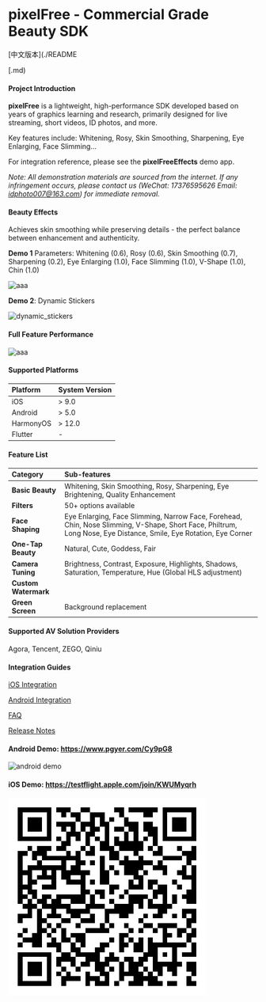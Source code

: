 # pixelFree - Commercial Grade Beauty SDK

[中文版本](./README

[.md)

#### Project Introduction

**pixelFree** is a lightweight, high-performance SDK developed based on years of graphics learning and research, primarily designed for live streaming, short videos, ID photos, and more.

Key features include: Whitening, Rosy, Skin Smoothing, Sharpening, Eye Enlarging, Face Slimming...

For integration reference, please see the **pixelFreeEffects** demo app.

*Note: All demonstration materials are sourced from the internet. If any infringement occurs, please contact us (WeChat: 17376595626 Email: [idphoto007@163.com](mailto:idphoto007@163.com)) for immediate removal.*

#### Beauty Effects

Achieves skin smoothing while preserving details - the perfect balance between enhancement and authenticity.

**Demo 1** Parameters: Whitening (0.6), Rosy (0.6), Skin Smoothing (0.7), Sharpening (0.2), Eye Enlarging (1.0), Face Slimming (1.0), V-Shape (1.0), Chin (1.0)

![aaa](./res/comp_effectBeatu.png)

**Demo 2**: Dynamic Stickers

![dynamic_stickers](./res/dynamic_stickers.png)

#### Full Feature Performance

![aaa](./res/option.png)

#### Supported Platforms

| Platform  | System Version |
| :-------- | :------------- |
| iOS       | > 9.0          |
| Android   | > 5.0          |
| HarmonyOS | > 12.0         |
| Flutter   | -              |

#### Feature List

| Category             | Sub-features                                                 |
| :------------------- | :----------------------------------------------------------- |
| **Basic Beauty**     | Whitening, Skin Smoothing, Rosy, Sharpening, Eye Brightening, Quality Enhancement |
| **Filters**          | 50+ options available                                        |
| **Face Shaping**     | Eye Enlarging, Face Slimming, Narrow Face, Forehead, Chin, Nose Slimming, V-Shape, Short Face, Philtrum, Long Nose, Eye Distance, Smile, Eye Rotation, Eye Corner |
| **One-Tap Beauty**   | Natural, Cute, Goddess, Fair                                 |
| **Camera Tuning**    | Brightness, Contrast, Exposure, Highlights, Shadows, Saturation, Temperature, Hue (Global HLS adjustment) |
| **Custom Watermark** |                                                              |
| **Green Screen**     | Background replacement                                       |

#### Supported AV Solution Providers

Agora, Tencent, ZEGO, Qiniu

#### Integration Guides

[iOS Integration](./doc/doc_iOS.md)

[Android Integration](./doc/doc_android.md)

[FAQ](./frequently_asked_questions.md)

[Release Notes](./release_note.md)

#### Android Demo: https://www.pgyer.com/Cy9pG8

![android demo](./res/qrcode_www.pgyer.com.png)

#### iOS Demo: https://testflight.apple.com/join/KWUMyqrh

![iOS demo](./res/testflight_apple.png)